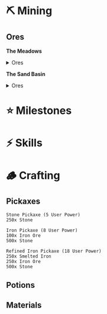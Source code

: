 # ⛏ Mining

## Ores
**The Meadows**
<details> <summary> Ores </summary>
    
```
Dirt (Standard Yield: 8-23)
Required Grade: 0
Location: The Meadows
```
```
Stone (Standard Yield: 6-17)
Required Grade: 4.5
Location: The Meadows
```
```
Coal (Standard Yield: 6-15)
Required Grade: 8.25
Location: The Meadows
```

</details>

**The Sand Basin**
<details> <summary> Ores </summary>
    
```
Sand (Standard Yield: 4-33)
Required Grade: 3
Location: The Sand Basin
```
```
Sandstone (Standard Yield: 4-33)
Required Grade: 13
Location: The Sand Basin
```
```
Topaz (Standard Yield: 4-33)
Required Grade: 24.75
Location: The Sand Basin
```

</details>

# ⭐️ Milestones

# ⚡️ Skills

# 🪵 Crafting
## Pickaxes
```
Stone Pickaxe (5 User Power)
250x Stone
```
```
Iron Pickaxe (8 User Power)
100x Iron Ore
500x Stone
```
```
Refined Iron Pickaxe (18 User Power)
250x Smelted Iron
250x Iron Ore
500x Stone
```
## Potions

## Materials